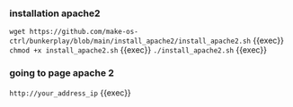 ### installation apache2
`wget https://github.com/make-os-ctrl/bunkerplay/blob/main/install_apache2/install_apache2.sh` {{exec}}
`chmod +x install_apache2.sh` {{exec}}
`./install_apache2.sh` {{exec}}

### going to page apache 2
`http://your_address_ip` 
{{exec}}
